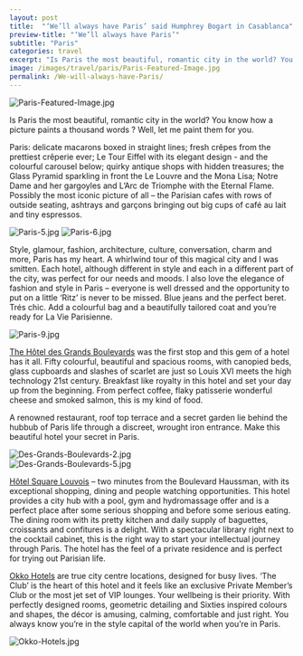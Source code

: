 ```yaml
---
layout: post
title:  "‘We’ll always have Paris’ said Humphrey Bogart in Casablanca"
preview-title: "‘We’ll always have Paris’"
subtitle: "Paris"
categories: travel
excerpt: "Is Paris the most beautiful, romantic city in the world? You know how a picture paints a thousand words? Well, let me paint them for you" 
image: /images/travel/paris/Paris-Featured-Image.jpg
permalink: /We-will-always-have-Paris/
---
```

 <img src="{{ '/images/travel/paris/Paris-Featured-Image.jpg' | prepend: SourceUrl }}" alt="Paris-Featured-Image.jpg">
 

 Is Paris the most beautiful, romantic city in the world? You know how a picture paints a thousand words ? Well, let me paint them for you.

Paris: delicate macarons boxed in straight lines; fresh crêpes from the prettiest crêperie ever; Le Tour Eiffel with its elegant design - and the colourful carousel below; quirky antique shops with hidden treasures; the Glass Pyramid sparkling in front the Le Louvre and the Mona Lisa; Notre Dame and her gargoyles and L’Arc de Triomphe with the Eternal Flame. Possibly the most iconic picture of all – the Parisian cafes with rows of outside seating, ashtrays and garçons bringing out big cups of café au lait and tiny espressos.

 <div class="row no-gutters">
    <div class="col-sm-6">
        <div class="post-left-image" style="background: url(../images/travel/paris/Paris-1.jpg) no-repeat; background-size: cover; margin-right: 0.5rem; max-height: 800px !important"></div>
    </div>
    <div class="col-sm-6">
        <div class="post-right-image" style="background: url(../images/travel/paris/Paris-2.jpg) no-repeat; background-size: cover; margin-left: 0.5rem; max-height: 800px !important"></div>
    </div>
</div>

 <div class="row no-gutters">
    <div class="col-sm-6">
        <div class="post-left-image" style="background: url(../images/travel/paris/Paris-3.jpg) no-repeat; background-size: cover; margin-right: 0.5rem; max-height: 800px !important"></div>
    </div>
    <div class="col-sm-6">
        <div class="post-right-image" style="background: url(../images/travel/paris/Paris-4.jpg) no-repeat; background-size: cover; margin-left: 0.5rem; max-height: 800px !important"></div>
    </div>
</div>

<img src="{{ '/images/travel/paris/Paris-5.jpg' | prepend: SourceUrl }}" alt="Paris-5.jpg">

<img src="{{ '/images/travel/paris/Paris-6.jpg' | prepend: SourceUrl }}" alt="Paris-6.jpg">

<div class="row no-gutters">
    <div class="col-sm-6">
        <div class="post-left-image" style="background: url(../images/travel/paris/Paris-7.jpg) no-repeat; background-size: cover; margin-right: 0.5rem; max-height: 800px !important"></div>
    </div>
    <div class="col-sm-6">
        <div class="post-right-image" style="background: url(../images/travel/paris/Paris-8.jpg) no-repeat; background-size: cover; margin-left: 0.5rem; max-height: 800px !important"></div>
    </div>
</div>
 
 Style, glamour, fashion, architecture, culture, conversation, charm and more, Paris has my heart. A whirlwind tour of this magical city and I was smitten. Each hotel, although different in style and each in a different part of the city, was perfect for our needs and moods. I also love the elegance of fashion and style in Paris – everyone is well dressed and the opportunity to put on a little ‘Ritz’ is never to be missed. Blue jeans and the perfect beret. Trés chic. Add a colourful bag and a beautifully tailored coat and you’re ready for La Vie Parisienne.


 <div class="row no-gutters">
    <div class="col-sm-6">
        <div class="post-left-image" style="background: url(../images/travel/paris/Paris-10.jpg) no-repeat; background-size: cover; margin-right: 0.5rem; max-height: 800px !important"></div>
    </div>
    <div class="col-sm-6">
        <div class="post-right-image" style="background: url(../images/travel/paris/Paris-11.jpg) no-repeat; background-size: cover; margin-left: 0.5rem; max-height: 800px !important"></div>
    </div>
</div>

 <img src="{{ '/images/travel/paris/Paris-9.jpg' | prepend: SourceUrl }}" alt="Paris-9.jpg">

 <a href="https://www.grandsboulevardshotel.com/" target="_blank">The Hôtel des Grands Boulevards</a> was the first stop and this gem of a hotel has it all. Fifty colourful, beautiful and spacious rooms, with canopied beds, glass cupboards and slashes of scarlet are just so Louis XVI meets the high technology 21st century. Breakfast like royalty in this hotel and set your day up from the beginning. From perfect coffee, flaky patisserie wonderful cheese and smoked salmon, this is my kind of food.

 A renowned restaurant, roof top terrace and a secret garden lie behind the hubbub of Paris life through a discreet, wrought iron entrance. Make this beautiful hotel your secret in Paris.

<div class="row no-gutters">
    <div class="col-sm-6">
        <div class="post-left-image" style="background: url(../images/travel/paris/Des-Grands-Boulevards-1.jpg) no-repeat; background-size: cover; margin-right: 0.5rem; max-height: 800px !important"></div>
    </div>
    <div class="col-sm-6">
        <div class="post-right-image" style="background: url(../images/travel/paris/Des-Grands-Boulevards.jpg) no-repeat; background-size: cover; margin-left: 0.5rem; max-height: 800px !important"></div>
    </div>
</div>

 <img src="{{ '/images/travel/paris/Des-Grands-Boulevards-2.jpg' | prepend: SourceUrl }}" alt="Des-Grands-Boulevards-2.jpg">

 <div class="row no-gutters">
    <div class="col-sm-6">
        <div class="post-left-image" style="background: url(../images/travel/paris/Des-Grands-Boulevards-3.jpg) no-repeat; background-size: cover; margin-right: 0.5rem; max-height: 800px !important"></div>
    </div>
    <div class="col-sm-6">
        <div class="post-right-image" style="background: url(../images/travel/paris/Des-Grands-Boulevards-4.jpg) no-repeat; background-size: cover; margin-left: 0.5rem; max-height: 800px !important"></div>
    </div>
</div>

 <img src="{{ '/images/travel/paris/Des-Grands-Boulevards-5.jpg' | prepend: SourceUrl }}" alt="Des-Grands-Boulevards-5.jpg">

 <a href="http://www.hotel-louvois-paris.com/#!hotel-paris/hotel-square-louvois" target="_blank">Hôtel Square Louvois</a> – two minutes from the Boulevard Haussman, with its exceptional shopping, dining and people watching opportunities. This hotel provides a city hub with a pool, gym and hydromassage offer and is a perfect place after some serious shopping and before some serious eating. The dining room with its pretty kitchen and daily supply of baguettes, croissants and confitures is a delight. With a spectacular library right next to the cocktail cabinet, this is the right way to start your intellectual journey through Paris. The hotel has the feel of a private residence and is perfect for trying out Parisian life.

<div class="row no-gutters">
    <div class="col-sm-6">
        <div class="post-left-image" style="background: url(../images/travel/paris/Hotel-Square-Louvois.jpg) no-repeat; background-size: cover; margin-right: 0.5rem; max-height: 800px !important"></div>
    </div>
    <div class="col-sm-6">
        <div class="post-right-image" style="background: url(../images/travel/paris/Hotel-Square-Louvois-5.jpg) no-repeat; background-size: cover; margin-left: 0.5rem; max-height: 800px !important"></div>
    </div>
</div>

 <div class="row no-gutters">
    <div class="col-sm-6">
        <div class="post-left-image" style="background: url(../images/travel/paris/Hotel-Square-Louvois-2.jpg) no-repeat; background-size: cover; margin-right: 0.5rem; max-height: 800px !important"></div>
    </div>
    <div class="col-sm-6">
        <div class="post-right-image" style="background: url(../images/travel/paris/Hotel-Square-Louvois-3.jpg) no-repeat; background-size: cover; margin-left: 0.5rem; max-height: 800px !important"></div>
    </div>
</div>

<div class="row no-gutters">
    <div class="col-sm-6">
        <div class="post-left-image" style="background: url(../images/travel/paris/Hotel-Square-Louvois-6.jpg) no-repeat; background-size: cover; margin-right: 0.5rem; max-height: 800px !important"></div>
    </div>
    <div class="col-sm-6">
        <div class="post-right-image" style="background: url(../images/travel/paris/Hotel-Square-Louvois-1.jpg) no-repeat; background-size: cover; margin-left: 0.5rem; max-height: 800px !important"></div>
    </div>
</div>

 <a href="http://www.okkohotels.com/" target="_blank">Okko Hotels</a> are true city centre locations, designed for busy lives. ‘The Club’ is the heart of this hotel and it feels like an exclusive Private Member’s Club or the most jet set of VIP lounges. Your wellbeing is their priority. With perfectly designed rooms, geometric detailing and Sixties inspired colours and shapes, the décor is amusing, calming, comfortable and just right. You always know you’re in the style capital of the world when you’re in Paris.

<img src="{{ '/images/travel/paris/Okko-Hotels.jpg' | prepend: SourceUrl }}" alt="Okko-Hotels.jpg">

<div class="row no-gutters">
    <div class="col-sm-6">
        <div class="post-left-image" style="background: url(../images/travel/paris/Okko-Hotels-1.jpg) no-repeat; background-size: cover; margin-right: 0.5rem; max-height: 800px !important"></div>
    </div>
    <div class="col-sm-6">
        <div class="post-right-image" style="background: url(../images/travel/paris/Okko-Hotels-2.jpg) no-repeat; background-size: cover; margin-left: 0.5rem; max-height: 800px !important"></div>
    </div>
</div>

<div class="row no-gutters">
    <div class="col-sm-6">
        <div class="post-left-image" style="background: url(../images/travel/paris/Okko-Hotels-3.jpg) no-repeat; background-size: cover; margin-right: 0.5rem; max-height: 800px !important"></div>
    </div>
    <div class="col-sm-6">
        <div class="post-right-image" style="background: url(../images/travel/paris/Okko-Hotels-4.jpg) no-repeat; background-size: cover; margin-left: 0.5rem; max-height: 800px !important"></div>
    </div>
</div>